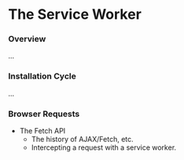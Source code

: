 # The Service Worker

### Overview

...

### Installation Cycle

...

### Browser Requests

* The Fetch API
  * The history of AJAX/Fetch, etc.
  * Intercepting a request with a service worker.


